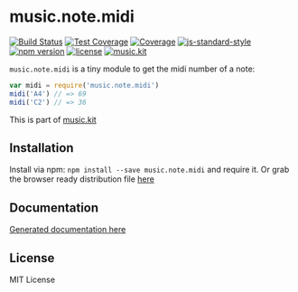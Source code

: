 # music.note.midi

[![Build Status](https://travis-ci.org/danigb/music.note.midi.svg?branch=master)](https://travis-ci.org/danigb/music.note.midi)
[![Test Coverage](https://codeclimate.com/github/danigb/music.note.midi/badges/coverage.svg)](https://codeclimate.com/github/danigb/music.note.midi/coverage)
[![Coverage](https://codeclimate.com/github/danigb/music.note.midi/badges/gpa.svg)](https://codeclimate.com/github/danigb/music.note.midi)
[![js-standard-style](https://img.shields.io/badge/code%20style-standard-brightgreen.svg?style=flat)](https://github.com/feross/standard)
[![npm version](https://img.shields.io/npm/v/music.note.midi.svg)](https://www.npmjs.com/package/music.note.midi)
[![license](https://img.shields.io/npm/l/music.note.midi.svg)](https://www.npmjs.com/package/music.note.midi)
[![music.kit](https://img.shields.io/badge/music-kit-yellow.svg)](https://www.npmjs.com/package/music.kit)

`music.note.midi` is a tiny module to get the midi number of a note:

```js
var midi = require('music.note.midi')
midi('A4') // => 69
midi('C2') // => 36
```

This is part of [music.kit](https://github.com/danigb/music.kit)

## Installation

Install via npm: `npm install --save music.note.midi` and require it. Or grab the browser ready distribution file [here](https://github.com/danigb/music.note.midi/blob/master/dist/music.note.midi.min.js)

## Documentation

[Generated documentation here](https://github.com/danigb/music.note.midi/blob/master/API.md)

## License

MIT License
